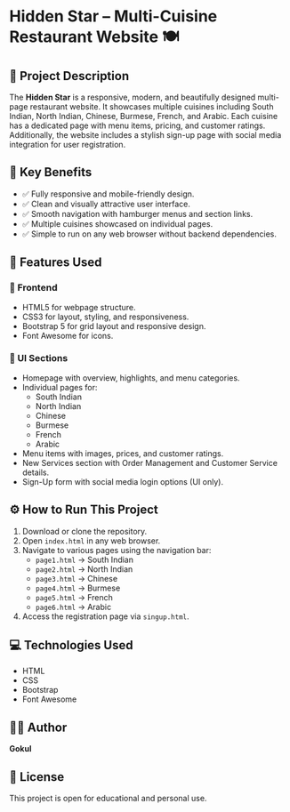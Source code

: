 # Hidden Star – Multi-Cuisine Restaurant Website 🍽️

## 📄 Project Description
The **Hidden Star** is a responsive, modern, and beautifully designed multi-page restaurant website. It showcases multiple cuisines including South Indian, North Indian, Chinese, Burmese, French, and Arabic. Each cuisine has a dedicated page with menu items, pricing, and customer ratings. Additionally, the website includes a stylish sign-up page with social media integration for user registration.

## 🎯 Key Benefits
- ✅ Fully responsive and mobile-friendly design.
- ✅ Clean and visually attractive user interface.
- ✅ Smooth navigation with hamburger menus and section links.
- ✅ Multiple cuisines showcased on individual pages.
- ✅ Simple to run on any web browser without backend dependencies.

## 🚀 Features Used
### 🔹 Frontend
- HTML5 for webpage structure.
- CSS3 for layout, styling, and responsiveness.
- Bootstrap 5 for grid layout and responsive design.
- Font Awesome for icons.

### 🔹 UI Sections
- Homepage with overview, highlights, and menu categories.
- Individual pages for:
  - South Indian
  - North Indian
  - Chinese
  - Burmese
  - French
  - Arabic
- Menu items with images, prices, and customer ratings.
- New Services section with Order Management and Customer Service details.
- Sign-Up form with social media login options (UI only).

## ⚙️ How to Run This Project
1. Download or clone the repository.
2. Open `index.html` in any web browser.
3. Navigate to various pages using the navigation bar:
   - `page1.html` → South Indian
   - `page2.html` → North Indian
   - `page3.html` → Chinese
   - `page4.html` → Burmese
   - `page5.html` → French
   - `page6.html` → Arabic
4. Access the registration page via `singup.html`.

## 💻 Technologies Used
- HTML
- CSS
- Bootstrap
- Font Awesome

## 👨‍💻 Author
**Gokul**

## 📜 License
This project is open for educational and personal use.

